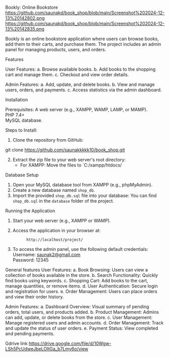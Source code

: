 Bookly: Online Bookstore
https://github.com/saunakd/book_shop/blob/main/Screenshot%202024-12-13%20142802.png
https://github.com/saunakd/book_shop/blob/main/Screenshot%202024-12-13%20142835.png

Bookly is an online bookstore application where users can browse books, add them to their carts, and purchase them. The project includes an admin panel for managing products, users, and orders.

Features

User Features:
a. Browse available books.
b. Add books to the shopping cart and manage them.
c. Checkout and view order details.

Admin Features:
a. Add, update, and delete books.
b. View and manage users, orders, and payments.
c.  Access statistics via the admin dashboard.



Installation

Prerequisites:
 A web server (e.g., XAMPP, WAMP, LAMP, or MAMP).  
 PHP 7.4+  
 MySQL database.  


Steps to Install:
1. Clone the repository from GitHub:
   
git clone https://github.com/saunakkkkk10/book_shop.git

2. Extract the zip file to your web server's root directory:
   - For XAMPP: Move the files to `C:/xampp/htdocs/


Database Setup

1. Open your MySQL database tool from XAMPP (e.g., phpMyAdmin).  
2. Create a new database named `shop_db`.  
3. Import the provided `shop_db.sql` file into your database:
   You can find `shop_db.sql` in the `database` folder of the project.


 Running the Application

1. Start your web server (e.g., XAMPP or WAMP).  
2. Access the application in your browser at:
   
             http://localhost/project/
  

3. To access the admin panel, use the following default credentials:
   Username: saunak2@gmail.com  
   Password: 12345  


General features
User Features:
a. Book Browsing: Users can view a collection of books available in the store.
b. Search Functionality: Quickly find books using keywords.
c. Shopping Cart: Add books to the cart, manage quantities, or remove items.
d. User Authentication: Secure login and registration for users.
e. Order Management: Users can place orders and view their order history.

Admin Features:
a. Dashboard Overview: Visual summary of pending orders, total users, and products added.
b. Product Management: Admins can add, update, or delete books from the store.
c. User Management: Manage registered users and admin accounts.
d. Order Management: Track and update the status of user orders.
e. Payment Status: View completed and pending payments.


Gdrive link
https://drive.google.com/file/d/10Wgw-LSh5PcUdweJbeLOltGa_b7Lmy6o/view

